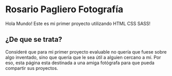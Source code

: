 # Rosario Pagliero Fotografía

Hola Mundo! Este es mi primer proyecto utilizando HTML CSS SASS!




## ¿De que se trata?
Consideré que para mi primer proyecto evaluable no quería que fuese sobre algo inventado, sino que quería que le sea útil a alguien cercano a mí.
Por eso, esta página esta destinada a una amiga fotógrafa para que pueda compartir sus proyectos.


